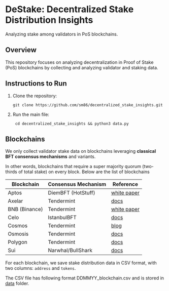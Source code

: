 # DeStake: Decentralized Stake Distribution Insights
Analyzing stake among validators in PoS blockchains.

## Overview
This repository focuses on analyzing decentralization in Proof of Stake (PoS) blockchains by collecting and analyzing validator and staking data. 

## Instructions to Run
1. Clone the repository:
   
   ``` git clone https://github.com/sm86/decentralized_stake_insights.git ```
3. Run the main file:

   ``` cd decentralized_stake_insights && python3 data.py```
## Blockchains 
We only collect validator stake data on blockchains leveraging **classical BFT consensus mechanisms** and variants. 

In other words, blockchains that require a super majority quorum (two-thirds of total stake) on every block. Below are the list of blockchains


| Blockchain      | Consensus Mechanism                | Reference |
|-----------------|------------------------------------|-----------|
| Aptos           | DiemBFT (HotStuff)       | [white paper](https://aptos.dev/aptos-white-paper/) | 
| Axelar | Tendermint | [docs](https://github.com/axelarnetwork/axelar-core/blob/main/docs/cli/axelard_tendermint_version.md)|
| BNB (Binance) | Tendermint|[white paper](https://github.com/bnb-chain/whitepaper/blob/master/WHITEPAPER.md)|
| Celo | IstanbulBFT | [docs](https://docs.celo.org/protocol/consensus) |
| Cosmos | Tendermint | [blog](https://blog.cosmos.network/tendermint-explained-bringing-bft-based-pos-to-the-public-blockchain-domain-f22e274a0fdb) |
| Osmosis | Tendermint | [docs](https://docs.osmosis.zone/overview/educate/terminology#consensus) |
| Polygon | Tendermint | [docs](https://wiki.polygon.technology/docs/pos/design/heimdall/peppermint/)|
| Sui | Narwhal/BullShark                     | [docs](https://docs.sui.io/guides/operator/validator-committee) |



For each blockchain, we save stake distribution data in CSV format, with two columns: `address` and `tokens`.

The CSV file has following format DDMMYY_blockchain.csv and is stored in [data](data/) folder. 
